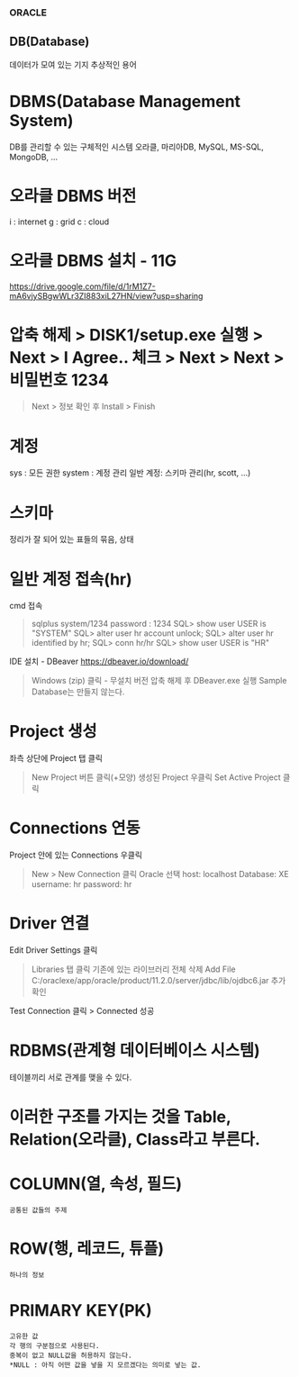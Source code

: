 ### ORACLE

## DB(Database)
   데이터가 모여 있는 기지
   추상적인 용어

# DBMS(Database Management System)
   DB를 관리할 수 있는 구체적인 시스템
   오라클, 마리아DB, MySQL, MS-SQL, MongoDB, ...

# 오라클 DBMS 버전
   i : internet
   g : grid
   c : cloud

# 오라클 DBMS 설치 - 11G
https://drive.google.com/file/d/1rM1Z7-mA6vjySBgwWLr3ZI883xiL27HN/view?usp=sharing

# 압축 해제 > DISK1/setup.exe 실행 > Next > I Agree.. 체크 > Next > Next > 비밀번호 1234
> Next > 정보 확인 후 Install > Finish

# 계정
   sys : 모든 권한
   system : 계정 관리
   일반 계정: 스키마 관리(hr, scott, ...)

# 스키마
   정리가 잘 되어 있는 표들의 묶음, 상태

# 일반 계정 접속(hr)
   cmd 접속
   > sqlplus system/1234
   > password : 1234
   SQL> show user
   USER is "SYSTEM"
   SQL> alter user hr account unlock;
   SQL> alter user hr identified by hr;
   SQL> conn hr/hr
   SQL> show user
   USER is "HR"

IDE 설치 - DBeaver
   https://dbeaver.io/download/
   > Windows (zip) 클릭 - 무설치 버전
   > 압축 해제 후 DBeaver.exe 실행
   > Sample Database는 만들지 않는다.

# Project 생성
   좌측 상단에 Project 탭 클릭
   > New Project 버튼 클릭(+모양)
   > 생성된 Project 우클릭
   > Set Active Project 클릭

# Connections 연동
   Project 안에 있는 Connections 우클릭
   > New > New Connection 클릭
   > Oracle 선택
   > host: localhost
     Database: XE
     username: hr
     password: hr

# Driver 연결
   Edit Driver Settings 클릭
   > Libraries 탭 클릭
   > 기존에 있는 라이브러리 전체 삭제
   > Add File
   > C:/oraclexe/app/oracle/product/11.2.0/server/jdbc/lib/ojdbc6.jar 추가
   > 확인

Test Connection 클릭 > Connected 성공


# RDBMS(관계형 데이터베이스 시스템)
   테이블끼리 서로 관계를 맺을 수 있다.


# 이러한 구조를 가지는 것을 Table, Relation(오라클), Class라고 부른다.

# COLUMN(열, 속성, 필드)
	공통된 값들의 주제

# ROW(행, 레코드, 튜플)
	하나의 정보

# PRIMARY KEY(PK)
	고유한 값
	각 행의 구분점으로 사용된다.
	중복이 없고 NULL값을 허용하지 않는다.
	*NULL : 아직 어떤 값을 넣을 지 모르겠다는 의미로 넣는 값.











